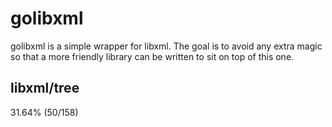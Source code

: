 # golibxml

golibxml is a simple wrapper for libxml. The goal is to avoid any extra magic so that a more friendly library can be written to sit on top of this one.

## libxml/tree

31.64% (50/158)
